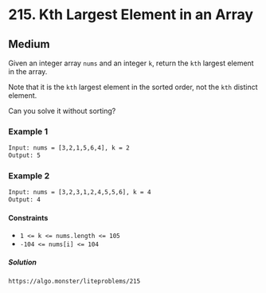 # 215. Kth Largest Element in an Array

## Medium

Given an integer array `nums` and an integer `k`, return the `kth` largest element in the array.

Note that it is the `kth` largest element in the sorted order, not the `kth` distinct element.

Can you solve it without sorting?

### Example 1

```txt
Input: nums = [3,2,1,5,6,4], k = 2
Output: 5
```

### Example 2

```txt
Input: nums = [3,2,3,1,2,4,5,5,6], k = 4
Output: 4
```

#### Constraints

- `1 <= k <= nums.length <= 105`
- `-104 <= nums[i] <= 104`

##### Solution

`https://algo.monster/liteproblems/215`

